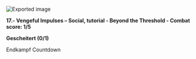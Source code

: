 ![Exported image](Exported%20image%2020241022164947-0.jpeg)  

**17.- Vengeful Impulses – Social, tutorial - Beyond the Threshold - Combat score: 1/5**

**Gescheitert (0/1)**
 
Endkampf Countdown